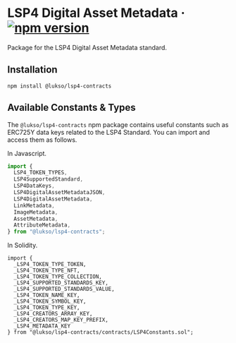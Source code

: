 # LSP4 Digital Asset Metadata &middot; [![npm version](https://img.shields.io/npm/v/@lukso/lsp4-contracts.svg?style=flat)](https://www.npmjs.com/package/@lukso/lsp4-contracts)

Package for the LSP4 Digital Asset Metadata standard.

## Installation

```console
npm install @lukso/lsp4-contracts
```

## Available Constants & Types

The `@lukso/lsp4-contracts` npm package contains useful constants such as ERC725Y data keys related to the LSP4 Standard. You can import and access them as follows.

In Javascript.

```js
import {
  LSP4_TOKEN_TYPES,
  LSP4SupportedStandard,
  LSP4DataKeys,
  LSP4DigitalAssetMetadataJSON,
  LSP4DigitalAssetMetadata,
  LinkMetadata,
  ImageMetadata,
  AssetMetadata,
  AttributeMetadata,
} from "@lukso/lsp4-contracts";
```

In Solidity.

<!-- prettier-ignore -->
```solidity
import {
  _LSP4_TOKEN_TYPE_TOKEN,
  _LSP4_TOKEN_TYPE_NFT,
  _LSP4_TOKEN_TYPE_COLLECTION,
  _LSP4_SUPPORTED_STANDARDS_KEY,
  _LSP4_SUPPORTED_STANDARDS_VALUE,
  _LSP4_TOKEN_NAME_KEY,
  _LSP4_TOKEN_SYMBOL_KEY,
  _LSP4_TOKEN_TYPE_KEY,
  _LSP4_CREATORS_ARRAY_KEY,
  _LSP4_CREATORS_MAP_KEY_PREFIX,
  _LSP4_METADATA_KEY
} from "@lukso/lsp4-contracts/contracts/LSP4Constants.sol";
```
